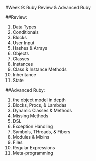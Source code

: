 #Week 9: Ruby Review & Advanced Ruby

##Review:
1. Data Types
2. Conditionals
3. Blocks
4. User Input
5. Hashes & Arrays
6. Objects
7. Classes
8. Instances
9. Class & Instance Methods
10. Inheritance
11. State


##Advanced Ruby:
1. the object model in depth
2. Blocks, Procs, & Lambdas
3. Dynamic Classes & Methods
4. Missing Methods
5. DSL
6. Exception Handling
7. Symbols, THreads, & Fibers
8. Modules & Mixins
9. Files
10. Regular Expressions
11. Meta-programming

